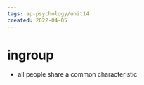 ```yaml
---
tags: ap-psychology/unit14 
created: 2022-04-05
---
```


# ingroup

- all people share a common characteristic

<!---->
